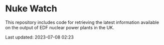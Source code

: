 # Nuke Watch

This repository includes code for retrieving the latest information available on the output of EDF nuclear power plants in the UK.

Last updated: 2023-07-08 02:23